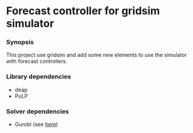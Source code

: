 # Forecast controller for gridsim simulator


### Synopsis
This project use gridsim and add some new elements to use the simulator with forecast controllers. 

### Library dependencies
* deap
* PuLP

### Solver dependencies
* Gurobi (see [here](http://www.gurobi.com/academia/for-universities "gurobi with a free academic license"))
